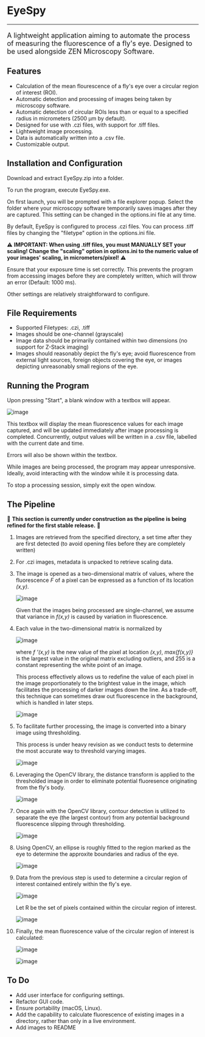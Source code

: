 # EyeSpy

***
<p style="font-size: large">
  A lightweight application aiming to automate the process of measuring the fluorescence of a fly's eye. Designed to be used alongside ZEN Microscopy Software.
</p>


## Features

  - Calculation of the mean flourescence of a fly's eye over a circular region of interest (ROI).
  - Automatic detection and processing of images being taken by microscopy software.
  - Automatic detection of circular ROIs less than or equal to a specified radius in micrometers (2500 μm by default).
  - Designed for use with .czi files, with support for .tiff files.
  - Lightweight image processing.
  - Data is automatically written into a .csv file.
  - Customizable output.


## Installation and Configuration

  Download and extract EyeSpy.zip into a folder.
  
  To run the program, execute EyeSpy.exe.
  
  On first launch, you will be prompted with a file explorer popup. Select the folder where your microscopy software temporarily saves images after they are captured. This setting can be changed in the options.ini file at any time.

  By default, EyeSpy is configured to  process .czi files. You can process .tiff files by changing the "filetype" option in the options.ini file.
  
   ⚠️ **IMPORTANT: When using .tiff files, you must MANUALLY SET your scaling! Change the "scaling" option in options.ini to the numeric value of your images' scaling, in micrometers/pixel!** ⚠️

  Ensure that your exposure time is set correctly. This prevents the program from accessing images before they are completely written, which will throw an error (Default: 1000 ms).
  
  Other settings are relatively straightforward to configure.

## File Requirements

  - Supported Filetypes: .czi, .tiff
  - Images should be one-channel (grayscale)
  - Image data should be primarily contained within two dimensions (no support for Z-Stack imaging)
  - Images should reasonably depict the fly's eye; avoid fluorescence from external light sources, foreign objects covering the eye, or images depicting unreasonably small regions of the eye.

## Running the Program

  Upon pressing "Start", a blank window with a textbox will appear. 
  
  ![image](https://github.com/user-attachments/assets/24783562-7b0c-43fe-893d-ec0289447aa7)

  This textbox will display the mean fluorescence values for each image captured, and will be updated immediately after image processing is completed. Concurrently, output values will be written in a .csv file, labelled with the current date and time.
  
  Errors will also be shown within the textbox.

  While images are being processed, the program may appear unresponsive. Ideally, avoid interacting with the window while it is processing data.

  To stop a processing session, simply exit the open window.


## The Pipeline

🚧 **This section is currently under construction as the pipeline is being refined for the first stable release.** 🚧

1) Images are retrieved from the specified directory, a set time after they are first detected (to avoid opening files before they are completely written)

2) For .czi images, metadata is unpacked to retrieve scaling data.

3) The image is opened as a two-dimensional matrix of values, where the fluorescence *F* of a pixel can be expressed as a function of its location *(x,y)*.

   ![image](https://github.com/user-attachments/assets/e8e58c2a-a36a-4d50-962a-817b508617df)

   Given that the images being processed are single-channel, we assume that variance in *f(x,y)* is caused by variation in fluorescence.
   
4) Each value in the two-dimensional matrix is normalized by

   ![image](https://github.com/user-attachments/assets/cdcecb8b-815c-426f-8157-15062de18dc0)

   where *f '(x,y)* is the new value of the pixel at location *(x,y)*, *max{f(x,y)}* is the largest value in the original matrix excluding outliers, and 255 is a constant representing the white point of an image.

   This process effectively allows us to redefine the value of each pixel in the image proportionately to the brightest value in the image, which facilitates the processing of darker images down the line. As a trade-off, this technique can sometimes draw out fluorescence in the background, which is handled in later steps.

   ![image](https://github.com/user-attachments/assets/1c897a1a-cd95-400e-8843-7b57fe3f90c8)

5) To facilitate further processing, the image is converted into a binary image using thresholding.

   This process is under heavy revision as we conduct tests to determine the most accurate way to threshold varying images.
   
   ![image](https://github.com/user-attachments/assets/f875b4f9-4bb3-4dae-ac5f-ebc0d7ff48cd)

6) Leveraging the OpenCV library, the distance transform is applied to the thresholded image in order to eliminate potential fluoresence originating from the fly's body.

   ![image](https://github.com/user-attachments/assets/666f0f95-0b3a-44e7-8264-f3fc1e12694c)

7) Once again with the OpenCV library, contour detection is utilized to separate the eye (the largest contour) from any potential background fluorescence slipping through thresholding.

   ![image](https://github.com/user-attachments/assets/666f0f95-0b3a-44e7-8264-f3fc1e12694c)

8) Using OpenCV, an ellipse is roughly fitted to the region marked as the eye to determine the approxite boundaries and radius of the eye.

   ![image](https://github.com/user-attachments/assets/666f0f95-0b3a-44e7-8264-f3fc1e12694c)

9) Data from the previous step is used to determine a circular region of interest contained entirely within the fly's eye.

    ![image](https://github.com/user-attachments/assets/fb45c356-ec71-4f33-9dc7-1e864db145f1)

    Let R be the set of pixels contained within the circular region of interest.

   ![image](https://github.com/user-attachments/assets/666f0f95-0b3a-44e7-8264-f3fc1e12694c)

10) Finally, the mean fluorescence value of the circular region of interest is calculated:

    ![image](https://github.com/user-attachments/assets/146f5696-f098-4aa7-94e3-623fc6b4a9ca)

    ![image](https://github.com/user-attachments/assets/666f0f95-0b3a-44e7-8264-f3fc1e12694c)
   


## To Do
  
  - Add user interface for configuring settings.
  - Refactor GUI code.
  - Ensure portability (macOS, Linux).
  - Add the capability to calculate fluorescence of existing images in a directory, rather than only in a live environment.
  - Add images to README
